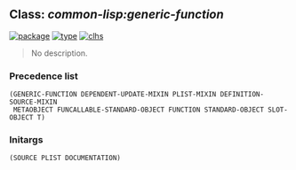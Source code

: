 ## Class: ***common-lisp:generic-function***
[![package](https://img.shields.io/badge/Package-COMMON--LISP-5f9ea0.svg?style=social&colorA=999999)](../) [![type](https://img.shields.io/badge/Type-Class-5f9ea0.svg?style=social&colorA=999999)](../#class) [![clhs](https://img.shields.io/badge/CLHS-GENERIC--FUNCTION-5f9ea0.svg?style=social&colorA=999999)](http://www.lispworks.com/documentation/HyperSpec/Body/t_generi.htm) 

> No description.

### Precedence list
```
(GENERIC-FUNCTION DEPENDENT-UPDATE-MIXIN PLIST-MIXIN DEFINITION-SOURCE-MIXIN
 METAOBJECT FUNCALLABLE-STANDARD-OBJECT FUNCTION STANDARD-OBJECT SLOT-OBJECT T)
```
### Initargs
```
(SOURCE PLIST DOCUMENTATION)
```
